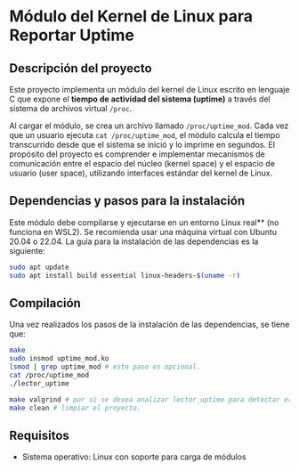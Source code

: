 # Módulo del Kernel de Linux para Reportar Uptime

## Descripción del proyecto

Este proyecto implementa un módulo del kernel de Linux escrito en lenguaje C que expone el **tiempo de actividad del sistema (uptime)** a través del sistema de archivos virtual `/proc`.

Al cargar el módulo, se crea un archivo llamado `/proc/uptime_mod`. Cada vez que un usuario ejecuta `cat /proc/uptime_mod`, el módulo calcula el tiempo transcurrido desde que el sistema se inició y lo imprime en segundos. El propósito del proyecto es comprender e implementar mecanismos de comunicación entre el espacio del núcleo (kernel space) y el espacio de usuario (user space), utilizando interfaces estándar del kernel de Linux.



## Dependencias y pasos para la instalación

Este módulo debe compilarse y ejecutarse en un entorno Linux real** (no funciona en WSL2). Se recomienda usar una máquina virtual con Ubuntu 20.04 o 22.04. La guía para la instalación de las dependencias es la siguiente:

```bash
sudo apt update
sudo apt install build essential linux-headers-$(uname -r)
```

## Compilación

Una vez realizados los pasos de la instalación de las dependencias, se tiene que:

```bash
make
sudo insmod uptime_mod.ko
lsmod | grep uptime_mod # este paso es opcional.
cat /proc/uptime_mod
./lector_uptime

make valgrind # por si se desea analizar lector_uptime para detectar errores de memoria.
make clean # limpiar el proyecto.
```
## Requisitos
- Sistema operativo: Linux con soporte para carga de módulos
